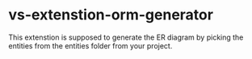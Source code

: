 # vs-extenstion-orm-generator
This extenstion is supposed to generate the ER diagram by picking the entities from the entities folder from your project.
